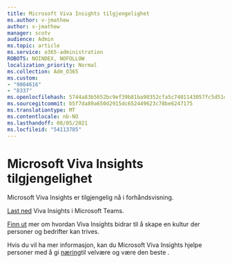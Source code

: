 ```yaml
---
title: Microsoft Viva Insights tilgjengelighet
ms.author: v-jmathew
author: v-jmathew
manager: scotv
audience: Admin
ms.topic: article
ms.service: o365-administration
ROBOTS: NOINDEX, NOFOLLOW
localization_priority: Normal
ms.collection: Adm_O365
ms.custom:
- "9004616"
- "8337"
ms.openlocfilehash: 5744a83b5652bc9ef39b81ba98352cfa5c7401143057fc5d51d164757413a6d0
ms.sourcegitcommit: b5f7da89a650d2915dc652449623c78be6247175
ms.translationtype: MT
ms.contentlocale: nb-NO
ms.lasthandoff: 08/05/2021
ms.locfileid: "54113785"
---
```

# <a name="microsoft-viva-insights-availability"></a>Microsoft Viva Insights tilgjengelighet

Microsoft Viva Insights er tilgjengelig nå i forhåndsvisning.

[Last ned](https://aka.ms/InsightsDocumentation) Viva Insights i Microsoft Teams.

[Finn ut](https://aka.ms/VivaInsights) mer om hvordan Viva Insights bidrar til å skape en kultur der personer og bedrifter kan trives.

Hvis du vil ha mer informasjon, kan du Microsoft Viva Insights hjelpe personer med å gi [næring](https://techcommunity.microsoft.com/t5/microsoft-viva-blog/microsoft-viva-insights-helps-people-nurture-wellbeing-and-be/ba-p/2107010)til velvære og være den beste .

